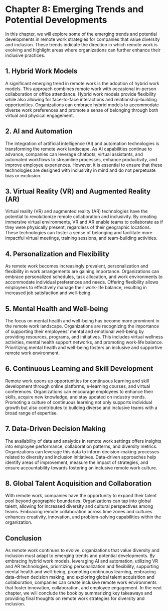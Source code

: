 Chapter 8: Emerging Trends and Potential Developments
=====================================================

In this chapter, we will explore some of the emerging trends and potential developments in remote work strategies for companies that value diversity and inclusion. These trends indicate the direction in which remote work is evolving and highlight areas where organizations can further enhance their inclusive practices.

**1. Hybrid Work Models**
-------------------------

A significant emerging trend in remote work is the adoption of hybrid work models. This approach combines remote work with occasional in-person collaboration or office attendance. Hybrid work models provide flexibility while also allowing for face-to-face interactions and relationship-building opportunities. Organizations can embrace hybrid models to accommodate diverse work preferences and promote a sense of belonging through both virtual and physical engagement.

**2. AI and Automation**
------------------------

The integration of artificial intelligence (AI) and automation technologies is transforming the remote work landscape. As AI capabilities continue to advance, companies can leverage chatbots, virtual assistants, and automated workflows to streamline processes, enhance productivity, and improve employee experiences. However, it is essential to ensure that these technologies are designed with inclusivity in mind and do not perpetuate bias or exclusion.

**3. Virtual Reality (VR) and Augmented Reality (AR)**
------------------------------------------------------

Virtual reality (VR) and augmented reality (AR) technologies have the potential to revolutionize remote collaboration and inclusivity. By creating immersive virtual environments, VR and AR enable teams to collaborate as if they were physically present, regardless of their geographic locations. These technologies can foster a sense of belonging and facilitate more impactful virtual meetings, training sessions, and team-building activities.

**4. Personalization and Flexibility**
--------------------------------------

As remote work becomes increasingly prevalent, personalization and flexibility in work arrangements are gaining importance. Organizations can embrace personalized schedules, task allocation, and work environments to accommodate individual preferences and needs. Offering flexibility allows employees to effectively manage their work-life balance, resulting in increased job satisfaction and well-being.

**5. Mental Health and Well-being**
-----------------------------------

The focus on mental health and well-being has become more prominent in the remote work landscape. Organizations are recognizing the importance of supporting their employees' mental and emotional well-being by providing resources, programs, and initiatives. This includes virtual wellness activities, mental health support networks, and promoting work-life balance. Prioritizing mental health and well-being fosters an inclusive and supportive remote work environment.

**6. Continuous Learning and Skill Development**
------------------------------------------------

Remote work opens up opportunities for continuous learning and skill development through online platforms, e-learning courses, and virtual conferences. Organizations can encourage employees to enhance their skills, acquire new knowledge, and stay updated on industry trends. Promoting a culture of continuous learning not only supports individual growth but also contributes to building diverse and inclusive teams with a broad range of expertise.

**7. Data-Driven Decision Making**
----------------------------------

The availability of data and analytics in remote work settings offers insights into employee performance, collaboration patterns, and diversity metrics. Organizations can leverage this data to inform decision-making processes related to diversity and inclusion initiatives. Data-driven approaches help identify areas of improvement, measure the impact of strategies, and ensure accountability towards fostering an inclusive remote work culture.

**8. Global Talent Acquisition and Collaboration**
--------------------------------------------------

With remote work, companies have the opportunity to expand their talent pool beyond geographic boundaries. Organizations can tap into global talent, allowing for increased diversity and cultural perspectives among teams. Embracing remote collaboration across time zones and cultures enhances creativity, innovation, and problem-solving capabilities within the organization.

Conclusion
----------

As remote work continues to evolve, organizations that value diversity and inclusion must adapt to emerging trends and potential developments. By embracing hybrid work models, leveraging AI and automation, utilizing VR and AR technologies, prioritizing personalization and flexibility, supporting mental health and well-being, promoting continuous learning, embracing data-driven decision making, and exploring global talent acquisition and collaboration, companies can create inclusive remote work environments that foster innovation, collaboration, and employee engagement. In the next chapter, we will conclude the book by summarizing key takeaways and providing final thoughts on remote work strategies for diversity and inclusion.
